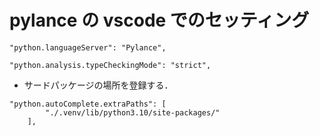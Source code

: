 # pylance の vscode でのセッティング

```{.json}
"python.languageServer": "Pylance",
```

```{.json}
"python.analysis.typeCheckingMode": "strict",
```

- サードパッケージの場所を登録する．

```{.json}
"python.autoComplete.extraPaths": [
        "./.venv/lib/python3.10/site-packages/"
    ],
```
